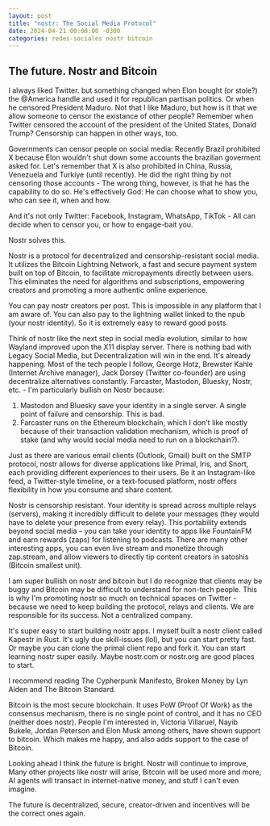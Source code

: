 ```yaml
---
layout: post
title: "nostr: The Social Media Protocol"
date: 2024-04-21 00:00:00 -0300
categories: redes-sociales nostr bitcoin
---
```

## The future. Nostr and Bitcoin

I always liked Twitter. but something changed when Elon bought (or stole?) the @America handle and used it for republican partisan politics. Or when he censored President Maduro. Not that I like Maduro, but how is it that we allow someone to censor the existance of other people? Remember when Twitter censored the account of the president of the United States, Donald Trump? Censorship can happen in other ways, too. 

Governments can censor people on social media: Recently Brazil prohibited X because Elon wouldn't shut down some accounts the brazilian goverment asked for. Let's remember that X is also prohibited in China, Russia, Venezuela and Turkiye (until recently). He did the right thing by not censoring those accounts - The wrong thing, however, is that he has the capability to do so. He's effectively God: He can choose what to show you, who can see it, when and how.

And it's not only Twitter: Facebook, Instagram, WhatsApp, TikTok - All can decide when to censor you, or how to engage-bait you.

Nostr solves this.

Nostr is a protocol for decentralized and censorship-resistant social media. It utilizes the Bitcoin Lightning Network, a fast and secure payment system built on top of Bitcoin, to facilitate micropayments directly between users. This eliminates the need for algorithms and subscriptions, empowering creators and promoting a more authentic online experience.

You can pay nostr creators per post. This is impossible in any platform that I am aware of. You can also pay to the lightning wallet linked to the npub (your nostr identity). So it is extremely easy to reward good posts.

Think of nostr like the next step in social media evolution, similar to how Wayland improved upon the X11 display server. There is nothing bad with Legacy Social Media, but Decentralization will win in the end. It's already happening. Most of the tech people I follow, George Hotz, Brewster Kahle (Internet Archive manager), Jack Dorsey (Twitter co-founder) are using decentralize alternatives constantly. Farcaster, Mastodon, Bluesky, Nostr, etc. - I'm particularly bullish on Nostr because:

1. Mastodon and Bluesky save your identity in a single server. A single point of failure and censorship. This is bad.
2. Farcaster runs on the Ethereum blockchain, which I don't like mostly because of their transaction validation mechanism, which is proof of stake (and why would social media need to run on a blockchain?).

Just as there are various email clients (Outlook, Gmail) built on the SMTP protocol, nostr allows for diverse applications like Primal, Iris, and Snort, each providing different experiences to their users. Be it an Instagram-like feed, a Twitter-style timeline, or a text-focused platform, nostr offers flexibility in how you consume and share content.

Nostr is censorship resistant. Your identity is spread across multiple relays (servers), making it incredibly difficult to delete your messages (they would have to delete your presence from every relay). This portability extends beyond social media – you can take your identity to apps like FountainFM and earn rewards (zaps) for listening to podcasts. There are many other interesting apps, you can even live stream and monetize through zap.stream, and allow viewers to directly tip content creators in satoshis (Bitcoin smallest unit).

I am super bullish on nostr and bitcoin but I do recognize that clients may be buggy and Bitcoin may be difficult to understand for non-tech people. This is why I'm promoting nostr so much on technical spaces on Twitter - because we need to keep building the protocol, relays and clients. We are responsible for its success. Not a centralized company.

It's super easy to start building nostr apps. I myself built a nostr client called Kapestr in Rust. It's ugly due skill-issues (lol), but you can start pretty fast. Or maybe you can clone the primal client repo and fork it. You can start learning nostr super easily. Maybe nostr.com or nostr.org are good places to start.

I recommend reading The Cypherpunk Manifesto, Broken Money by Lyn Alden and The Bitcoin Standard.

Bitcoin is the most secure blockchain. It uses PoW (Proof Of Work) as the consensus mechanism, there is no single point of control, and it has no CEO (neither does nostr). People I'm interested in, Victoria Villaruel, Nayib Bukele, Jordan Peterson and Elon Musk among others, have shown support to bitcoin. Which makes me happy, and also adds support to the case of Bitcoin.

Looking ahead I think the future is bright. Nostr will continue to improve, Many other projects like nostr will arise, Bitcoin will be used more and more, AI agents will transact in internet-native money, and stuff I can't even imagine. 

The future is decentralized, secure, creator-driven and incentives will be the correct ones again.
